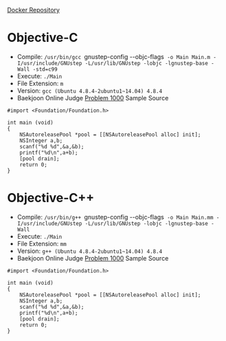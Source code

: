 [Docker Repository](https://registry.hub.docker.com/u/baekjoon/onlinejudge-objc)

# Objective-C 

* Compile: `/usr/bin/gcc `gnustep-config --objc-flags` -o Main Main.m -I/usr/include/GNUstep -L/usr/lib/GNUstep -lobjc -lgnustep-base -Wall -std=c99`
* Execute: `./Main`
* File Extension: `m`
* Version: `gcc (Ubuntu 4.8.4-2ubuntu1~14.04) 4.8.4`
* Baekjoon Online Judge [Problem 1000](https://www.acmicpc.net/problem/1000) Sample Source
````
#import <Foundation/Foundation.h>
 
int main (void)
{
    NSAutoreleasePool *pool = [[NSAutoreleasePool alloc] init];
    NSInteger a,b;
    scanf("%d %d",&a,&b);
    printf("%d\n",a+b);
    [pool drain];
    return 0;
}
````


# Objective-C++ 

* Compile: `/usr/bin/g++ `gnustep-config --objc-flags` -o Main Main.mm -I/usr/include/GNUstep -L/usr/lib/GNUstep -lobjc -lgnustep-base -Wall`
* Execute: `./Main`
* File Extension: `mm`
* Version: `g++ (Ubuntu 4.8.4-2ubuntu1~14.04) 4.8.4`
* Baekjoon Online Judge [Problem 1000](https://www.acmicpc.net/problem/1000) Sample Source
````
#import <Foundation/Foundation.h>
 
int main (void)
{
    NSAutoreleasePool *pool = [[NSAutoreleasePool alloc] init];
    NSInteger a,b;
    scanf("%d %d",&a,&b);
    printf("%d\n",a+b);
    [pool drain];
    return 0;
}
````


